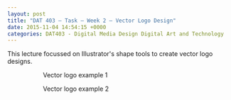 ```yaml
---
layout: post
title: "DAT 403 – Task – Week 2 – Vector Logo Design"
date: 2015-11-04 14:54:15 +0000
categories: DAT403 - Digital Media Design Digital Art and Technology
---
```


<!-- wp:paragraph -->
<p>This lecture focussed on Illustrator's shape tools to create vector logo designs.</p>
<!-- /wp:paragraph -->

<!-- wp:gallery {"linkTo":"media","sizeSlug":"full"} -->
<figure class="wp-block-gallery has-nested-images columns-default is-cropped"><!-- wp:image {"id":735,"sizeSlug":"full","linkDestination":"media"} -->
<figure class="wp-block-image size-full"><a href="https://res.cloudinary.com/circleseven/image/upload/vector-logo-1.jpg"><img src="https://res.cloudinary.com/circleseven/image/upload/vector-logo-1.jpg" alt="" class="wp-image-735"/></a><figcaption class="wp-element-caption">Vector logo example 1</figcaption></figure>
<!-- /wp:image -->

<!-- wp:image {"id":733,"sizeSlug":"full","linkDestination":"media"} -->
<figure class="wp-block-image size-full"><a href="https://res.cloudinary.com/circleseven/image/upload/vector-logo-2.jpg"><img src="https://res.cloudinary.com/circleseven/image/upload/vector-logo-2.jpg" alt="" class="wp-image-733"/></a><figcaption class="wp-element-caption">Vector logo example 2</figcaption></figure>
<!-- /wp:image --></figure>
<!-- /wp:gallery -->